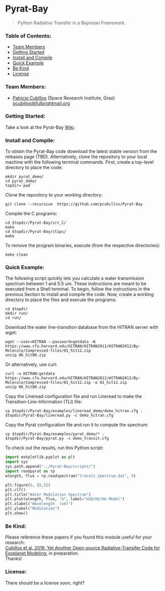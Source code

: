 Pyrat-Bay
=========

> Python Radiative Transfer in a Bayesian Framework.

### Table of Contents:
* [Team Members](#team-members)
* [Getting Started](#getting-started)
* [Install and Compile](#install-and-compile)
* [Quick Example](#quick-example)
* [Be Kind](#be-kind)
* [License](#license)

### Team Members:
* [Patricio Cubillos](https://github.com/pcubillos/) (Space Research Institute, Graz) <pcubillos@fulbrightmail.org>

### Getting Started:
Take a look at the Pyrat-Bay [Wiki](https://github.com/pcubillos/Pyrat-Bay/wiki).

### Install and Compile:
To obtain the Pyrat-Bay code download the latest stable version from the releases page (TBD). Alternatively, clone the repository to your local machine with the following terminal commands.  First, create a top-level directory to place the code:  
```shell
mkdir pyrat_demo/  
cd pyrat_demo/  
topdir=`pwd`
```

Clone the repository to your working directory:  
```shell
git clone --recursive  https://github.com/pcubillos/Pyrat-Bay
```

Compile the C programs:  
```shell
cd $topdir/Pyrat-Bay/src_C/
make
cd $topdir/Pyrat-Bay/ctips/
make
```

To remove the program binaries, execute (from the respective directories):  
```shell
make clean
```

### Quick Example:
The following script quickly lets you calculate a water transmission spectrum between 1 and 5.5 um.  These instructions are meant to be executed from a Shell terminal.  To begin, follow the instructions in the previous Section to install and compile the code.  Now, create a working directory to place the files and execute the programs:
```shell
cd $topdir
mkdir run/  
cd run/  
```

Download the water line-transition database from the HITRAN server with wget:
```shell
wget --user=HITRAN --password=getdata -N https://www.cfa.harvard.edu/HITRAN/HITRAN2012/HITRAN2012/By-Molecule/Compressed-files/01_hit12.zip
unzip 06_hit08.zip
```
Or alternatively, use curl:
```shell
curl -u HITRAN:getdata https://www.cfa.harvard.edu/HITRAN/HITRAN2012/HITRAN2012/By-Molecule/Compressed-files/01_hit12.zip -o 01_hit12.zip
unzip 06_hit08.zip
```

Copy the Lineread configuration file and run Lineread to make the Transition-Line-Information (TLI) file:
```shell
cp $topdir/Pyrat-Bay/examples/lineread_demo/demo_hitran.cfg .
$topdir/Pyrat-Bay/lineread.py -c demo_hitran.cfg
```

Copy the Pyrat configuration file and run it to compute the spectrum:
```shell
cp $topdir/Pyrat-Bay/examples/pyrat_demo/* .
$topdir/Pyrat-Bay/pyrat.py -c demo_transit.cfg
```

To check out the results, run this Python script:
```python
import matplotlib.pyplot as plt
import sys
sys.path.append("../Pyrat-Bay/scripts/")
import readpyrat as rp
wlength, flux = rp.readspectrum("transit_spectrum.dat", 0)

plt.figure(0, (8,5))
plt.clf()
plt.title("Water Modulation Spectrum")
plt.plot(wlength, flux, "b", label="H2O/H2/He Model")
plt.xlabel("Wavelength  (um)")
plt.ylabel("Modulation")
plt.show()
```

### Be Kind:
Please reference these papers if you found this module useful for your research:  
  [Cubillos et al. 2016: Yet Another Open-source Radiative-Transifer Code for Exoplanet Modeling](), in preparation.   
Thanks!


### License:

There should be a license soon, right?
